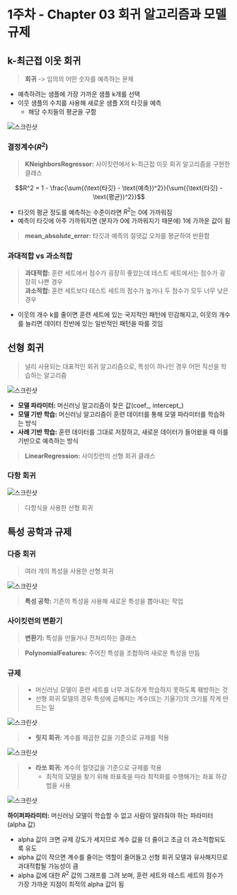 # 1주차 - Chapter 03 회귀 알고리즘과 모델 규제

## k-최근접 이웃 회귀

> **회귀** -> 임의의 어떤 숫자를 예측하는 문제

- 예측하려는 샘플에 가장 가까운 샘플 k개를 선택
- 이웃 샘플의 수치를 사용해 새로운 샘플 X의 타깃을 예측
    - 해당 수치들의 평균을 구함

![스크린샷](../image/screenshot1.png)

### 결정계수($R^2$)

> **KNeighborsRegressor:** 사이킷런에서 k-최근접 이웃 회귀 알고리즘을 구현한 클래스

$$R^2 = 1 - \frac{\sum{(\text{타깃} - \text{예측})^2}}{\sum{(\text{타깃} - \text{평균})^2}}$$

- 타깃의 평균 정도를 예측하는 수준이라면 $R^2$는 0에 가까워짐
- 예측이 타깃에 아주 가까워지면 (분자가 0에 가까워지기 때문에) 1에 가까운 값이 됨

> **mean_absolute_error:** 타깃과 예측의 절댓값 오차를 평균하여 반환함

### 과대적합 vs 과소적합

> **과대적합:** 훈련 세트에서 점수가 굉장히 좋았는데 테스트 세트에서는 점수가 굉장히 나쁜 경우<br>
> **과소적합:** 훈련 세트보다 테스트 세트의 점수가 높거나 두 점수가 모두 너무 낮은 경우

- 이웃의 개수 k를 줄이면 훈련 세트에 있는 국지적인 패턴에 민감해지고, 이웃의 개수를 늘리면 데이터 전반에 있는 일반적인 패턴을 따를 것임


## 선형 회귀

> 널리 사용되는 대표적인 회귀 알고리즘으로, 특성이 하나인 경우 어떤 직선을 학습하는 알고리즘

![스크린샷](../image/screenshot2.png)

- **모델 파라미터:** 머신러닝 알고리즘이 찾은 값(coef_, intercept_)
- **모델 기반 학습:** 머신러닝 알고리즘이 훈련 데이터를 통해 모델 파라미터를 학습하는 방식
- **사례 기반 학습:** 훈련 데이터를 그대로 저장하고, 새로운 데이터가 들어왔을 때 이를 기반으로 예측하는 방식

> **LinearRegression:** 사이킷런의 선형 회귀 클래스

### 다항 회귀

![스크린샷](../image/screenshot3.png)

> 다항식을 사용한 선형 회귀


## 특성 공학과 규제

### 다중 회귀

> 여러 개의 특성을 사용한 선형 회귀

![스크린샷](../image/screenshot4.png)

> **특성 공학:** 기존의 특성을 사용해 새로운 특성을 뽑아내는 작업

### 사이킷런의 변환기

> **변환기:** 특성을 만들거나 전처리하는 클래스

> **PolynomialFeatures:** 주어진 특성을 조합하여 새로운 특성을 만듬

### 규제

> - 머신러닝 모델이 훈련 세트를 너무 과도하게 학습하지 못하도록 훼방하는 것
> - 선형 회귀 모델의 경우 특성에 곱해지는 계수(또는 기울기)의 크기를 작게 만드는 일

![스크린샷](../image/screenshot5.png)

> - **릿지 회귀:** 계수를 제곱한 값을 기준으로 규제를 적용

![스크린샷](../image/screenshot6.png)

> - **라쏘 회귀:** 계수의 절댓값을 기준으로 규제를 적용
>   - 최적의 모델을 찾기 위해 좌표축을 따라 최적화를 수행해가는 좌표 하강법을 사용

![스크린샷](../image/screenshot7.png)

**하이퍼파라미터:** 머신러닝 모델이 학습할 수 없고 사람이 알려줘야 하는 파라미터(alpha 값)

- alpha 값이 크면 규제 강도가 세지므로 계수 값을 더 줄이고 조금 더 과소적합되도록 유도
- alpha 값이 작으면 계수를 줄이는 역할이 줄어들고 선형 회귀 모델과 유사해지므로 과대적합될 가능성이 큼
- alpha 값에 대한 $R^2$ 값의 그래프를 그려 보며, 훈련 세트와 테스트 세트의 점수가 가장 가까운 지점이 최적의 alpha 값이 됨
